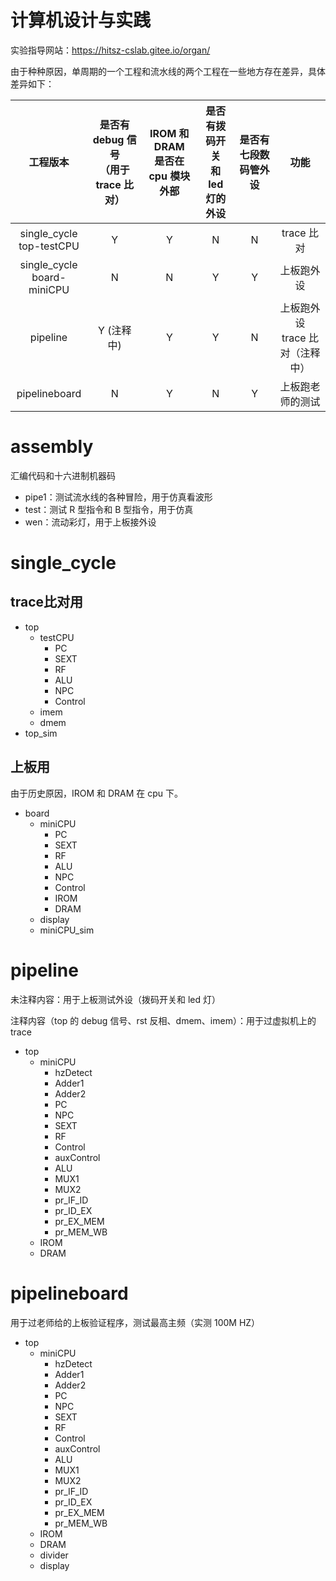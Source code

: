 # 计算机设计与实践

实验指导网站：https://hitsz-cslab.gitee.io/organ/



由于种种原因，单周期的一个工程和流水线的两个工程在一些地方存在差异，具体差异如下：

|            工程版本            | 是否有 debug 信号<br>（用于 trace 比对） | IROM 和 DRAM <br>是否在 cpu 模块外部 | 是否有拨码开关<br>和 led 灯的外设 | 是否有七段数码管外设 |                功能                |
| :----------------------------: | :--------------------------------------: | :----------------------------------: | :-------------------------------: | :------------------: | :--------------------------------: |
|  single_cycle<br>top-testCPU   |                    Y                     |                  Y                   |                 N                 |          N           |             trace 比对             |
| single_cycle<br/>board-miniCPU |                    N                     |                  N                   |                 Y                 |          Y           |             上板跑外设             |
|            pipeline            |                Y (注释中)                |                  Y                   |                 Y                 |          N           | 上板跑外设<br>trace 比对（注释中） |
|         pipelineboard          |                    N                     |                  Y                   |                 N                 |          Y           |          上板跑老师的测试          |



# assembly

汇编代码和十六进制机器码

- pipe1：测试流水线的各种冒险，用于仿真看波形
- test：测试 R 型指令和 B 型指令，用于仿真
- wen：流动彩灯，用于上板接外设

 

# single_cycle



## trace比对用

- top
  - testCPU
    - PC
    - SEXT
    - RF
    - ALU
    - NPC
    - Control
  - imem
  - dmem
- top_sim



## 上板用

由于历史原因，IROM 和 DRAM 在 cpu 下。

- board
  - miniCPU
    - PC
    - SEXT
    - RF
    - ALU
    - NPC
    - Control
    - IROM
    - DRAM
  - display
  - miniCPU_sim



# pipeline

未注释内容：用于上板测试外设（拨码开关和 led 灯）

注释内容（top 的 debug 信号、rst 反相、dmem、imem）：用于过虚拟机上的 trace

- top
  - miniCPU
    - hzDetect
    - Adder1
    - Adder2
    - PC
    - NPC
    - SEXT
    - RF
    - Control
    - auxControl
    - ALU
    - MUX1
    - MUX2
    - pr_IF_ID
    - pr_ID_EX
    - pr_EX_MEM
    - pr_MEM_WB
  - IROM
  - DRAM



# pipelineboard

用于过老师给的上板验证程序，测试最高主频（实测 100M HZ）

- top
  - miniCPU
    - hzDetect
    - Adder1
    - Adder2
    - PC
    - NPC
    - SEXT
    - RF
    - Control
    - auxControl
    - ALU
    - MUX1
    - MUX2
    - pr_IF_ID
    - pr_ID_EX
    - pr_EX_MEM
    - pr_MEM_WB
  - IROM
  - DRAM
  - divider
  - display